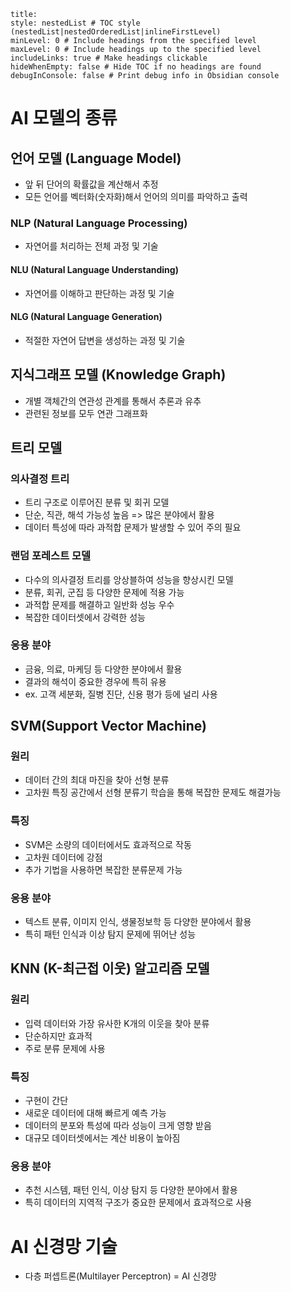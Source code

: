 ```table-of-contents
title: 
style: nestedList # TOC style (nestedList|nestedOrderedList|inlineFirstLevel)
minLevel: 0 # Include headings from the specified level
maxLevel: 0 # Include headings up to the specified level
includeLinks: true # Make headings clickable
hideWhenEmpty: false # Hide TOC if no headings are found
debugInConsole: false # Print debug info in Obsidian console
```


# AI 모델의 종류

## 언어 모델 (Language Model)
- 앞 뒤 단어의 확률값을 계산해서 추정
- 모든 언어를 벡터화(숫자화)해서 언어의 의미를 파악하고 출력
### NLP (Natural Language Processing)
- 자연어를 처리하는 전체 과정 및 기술
#### NLU (Natural Language Understanding)
- 자연어를 이해하고 판단하는 과정 및 기술
#### NLG (Natural Language Generation)
- 적절한 자연어 답변을 생성하는 과정 및 기술

## 지식그래프 모델 (Knowledge Graph)
- 개별 객체간의 연관성 관계를 통해서 추론과 유추
- 관련된 정보를 모두 연관 그래프화

## 트리 모델
### 의사결정 트리
- 트리 구조로 이루어진 분류 및 회귀 모델
- 단순, 직관, 해석 가능성 높음 => 많은 분야에서 활용
- 데이터 특성에 따라 과적합 문제가 발생할 수 있어 주의 필요
### 랜덤 포레스트 모델
- 다수의 의사결정 트리를 앙상블하여 성능을 향상시킨 모델
- 분류, 회귀, 군집 등 다양한 문제에 적용 가능
- 과적합 문제를 해결하고 일반화 성능 우수
- 복잡한 데이터셋에서 강력한 성능
### 응용 분야
- 금융, 의료, 마케딩 등 다양한 분야에서 활용
- 결과의 해석이 중요한 경우에 특히 유용
- ex. 고객 세분화, 질병 진단, 신용 평가 등에 널리 사용

## SVM(Support Vector Machine)
### 원리
- 데이터 간의 최대 마진을 찾아 선형 분류
- 고차원 특징 공간에서 선형 분류기 학습을 통해 복잡한 문제도 해결가능

### 특징
- SVM은 소량의 데이터에서도 효과적으로 작동
- 고차원 데이터에 강점
- 추가 기법을 사용하면 복잡한 분류문제 가능

### 응용 분야
- 텍스트 분류, 이미지 인식, 생물정보학 등 다양한 분야에서 활용
- 특히 패턴 인식과 이상 탐지 문제에 뛰어난 성능

## KNN (K-최근접 이웃) 알고리즘 모델
### 원리
- 입력 데이터와 가장 유사한 K개의 이웃을 찾아 분류
- 단순하지만 효과적
- 주로 분류 문제에 사용
### 특징
- 구현이 간단
- 새로운 데이터에 대해 빠르게 예측 가능
- 데이터의 분포와 특성에 따라 성능이 크게 영향 받음
- 대규모 데이터셋에서는 계산 비용이 높아짐

### 응용 분야
- 추천 시스템, 패턴 인식, 이상 탐지 등 다양한 분야에서 활용
- 특히 데이터의 지역적 구조가 중요한 문제에서 효과적으로 사용

# AI 신경망 기술

-  다층 퍼셉트론(Multilayer Perceptron) = AI 신경망
##